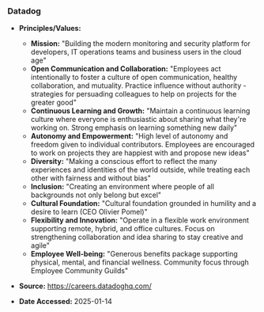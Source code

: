 ### Datadog

- **Principles/Values:**
  - **Mission:** "Building the modern monitoring and security platform for developers, IT operations teams and business users in the cloud age"
  - **Open Communication and Collaboration:** "Employees act intentionally to foster a culture of open communication, healthy collaboration, and mutuality. Practice influence without authority - strategies for persuading colleagues to help on projects for the greater good"
  - **Continuous Learning and Growth:** "Maintain a continuous learning culture where everyone is enthusiastic about sharing what they're working on. Strong emphasis on learning something new daily"
  - **Autonomy and Empowerment:** "High level of autonomy and freedom given to individual contributors. Employees are encouraged to work on projects they are happiest with and propose new ideas"
  - **Diversity:** "Making a conscious effort to reflect the many experiences and identities of the world outside, while treating each other with fairness and without bias"
  - **Inclusion:** "Creating an environment where people of all backgrounds not only belong but excel"
  - **Cultural Foundation:** "Cultural foundation grounded in humility and a desire to learn (CEO Olivier Pomel)"
  - **Flexibility and Innovation:** "Operate in a flexible work environment supporting remote, hybrid, and office cultures. Focus on strengthening collaboration and idea sharing to stay creative and agile"
  - **Employee Well-being:** "Generous benefits package supporting physical, mental, and financial wellness. Community focus through Employee Community Guilds"

- **Source:** https://careers.datadoghq.com/
- **Date Accessed:** 2025-01-14